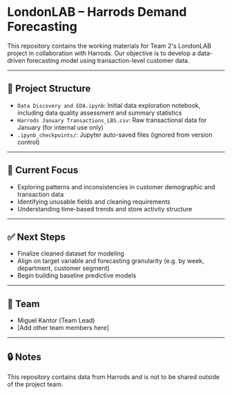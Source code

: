 # LondonLAB – Harrods Demand Forecasting

This repository contains the working materials for Team 2's LondonLAB project in collaboration with Harrods. Our objective is to develop a data-driven forecasting model using transaction-level customer data.

---

## 📂 Project Structure

- `Data Discovery and EDA.ipynb`: Initial data exploration notebook, including data quality assessment and summary statistics
- `Harrods January Transactions_LBS.csv`: Raw transactional data for January (for internal use only)
- `.ipynb_checkpoints/`: Jupyter auto-saved files (ignored from version control)

---

## 🧠 Current Focus

- Exploring patterns and inconsistencies in customer demographic and transaction data
- Identifying unusable fields and cleaning requirements
- Understanding time-based trends and store activity structure

---

## ✅ Next Steps

- Finalize cleaned dataset for modeling
- Align on target variable and forecasting granularity (e.g. by week, department, customer segment)
- Begin building baseline predictive models

---

## 👥 Team

- Miguel Kantor (Team Lead)
- [Add other team members here]

---

## 🔒 Notes

This repository contains data from Harrods and is not to be shared outside of the project team.


